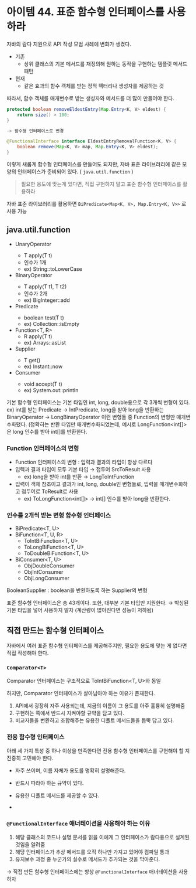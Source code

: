 # 아이템 44. 표준 함수형 인터페이스를 사용하라

자바의 람다 지원으로 API 작성 모범 사례에 변화가 생겼다.

- 기존
  - 상위 클래스의 기본 메서드를 재정의해 원하는 동작을 구현하는 템플릿 메서드 패턴
- 현재
  - 같은 효과의 함수 객체를 받는 정적 팩터리나 생성자를 제공하는 것

따라서, 함수 객체를 매개변수로 받는 생성자와 메서드를 더 많이 만들어야 한다.

```java
protected boolean removeEldestEntry(Map.Entry<K, V> eldest) {
	return size() > 100;
}

-> 함수형 인터페이스로 변경

@FunctionalInterface interface EldestEntryRemovalFunction<K, V> {
	boolean remove(Map<K, V> map, Map.Entry<K, V> eldest);
}
```

이렇게 새롭게 함수형 인터페이스를 만들어도 되지만, 자바 표준 라이브러리에 같은 모양의 인터페이스가 준비되어 있다. ( `java.util.function` )

> 필요한 용도에 맞는게 있다면, 직접 구현하지 말고 표준 함수형 인터페이스를 활용하라

자바 표준 라이브러리를 활용하면 `BiPredicate<Map<K, V>, Map.Entry<K, V>>` 로 사용 가능

## java.util.function

- UnaryOperator<T>
  - T apply(T t)
  - 인수가 1개
  - ex) String::toLowerCase
- BinaryOperator<T>
  - T apply(T t1, T t2)
  - 인수가 2개
  - ex) BigInteger::add
- Predicate<T>
  - boolean test(T t)
  - ex) Collection::isEmpty
- Function<T, R>
  - R apply(T t)
  - ex) Arrays::asList
- Supplier<T>
  - T get()
  - ex) Instant::now
- Consumer<T>
  - void accept(T t)
  - ex) System.out::println

기본 함수형 인터페이스는 기본 타입인 int, long, double용으로 각 3개씩 변형이 있다.
ex) int를 받는 Predicate → IntPredicate, long을 받아 long을 반환하는 BinaryOperator → LongBinaryOperator
이런 변형들 중 Function의 변형만 매개변수화됐다.
(정확히는 반환 타입만 매개변수화되었는데, 예시로 LongFunction<int[]> 은 long 인수를 받아 int[]를 반환한다.

### Function 인터페이스의 변형

- Function 인터페이스의 변형 : 입력과 결과의 타입이 항상 다르다
- 입력과 결과 타입이 모두 기본 타입 → 접두어 SrcToResult 사용
  - ex) long을 받아 int를 반환 → LongToIntFunction
- 입력이 객체 참조이고 결과가 int, long, double인 변형들로, 입력을 매개변수화하고 접두어로 ToResult로 사용
  - ex) ToLongFunction<int[]> → int[] 인수를 받아 long을 반환한다.

### 인수를 2개씩 받는 변형 함수형 인터페이스

- BiPredicate<T, U>
- BiFunction<T, U, R>
  - ToIntBiFunction<T, U>
  - ToLongBiFunction<T, U>
  - ToDoubleBiFunction<T, U>
- BiConsumer<T, U>
  - ObjDoubleConsumer<T>
  - ObjIntConsumer<T>
  - ObjLongConsumer<T>

BooleanSupplier : boolean을 반환하도록 하는 Supplier의 변형

표준 함수형 인터페이스은 총 43개이다.
또한, 대부분 기본 타입만 지원한다.
→ 박싱된 기본 타입을 넣어 사용하지 말자
(계산량이 많아진다면 성능이 저하됨)

## 직접 만드는 함수형 인터페이스

자바에서 여러 표준 함수형 인터페이스를 제공해주지만, 필요한 용도에 맞는 게 없다면 직접 작성해야 한다.

### `Comparator<T>`

Comparator<T> 인터페이스는 구조적으로 ToIntBiFunction<T, U>와 동일

하지만, Comparator<T> 인터페이스가 살아남아야 하는 이유가 존재한다.

1. API에서 굉장히 자주 사용되는데, 지금의 이름이 그 용도를 아주 훌륭히 설명해줌
2. 구현하는 쪽에서 반드시 지켜야할 규약을 담고 있다.
3. 비교자들을 변환하고 조합해주는 유용한 디폴트 메서드들을 듬뿍 담고 있다.

### 전용 함수형 인터페이스

아래 세 가지 특성 중 하나 이상을 만족한다면 전용 함수형 인터페이스를 구현해야 할 지 진중히 고민해야 한다.

- 자주 쓰이며, 이름 자체가 용도를 명확히 설명해준다.
- 반드시 따라야 하는 규약이 있다.
- 유용한 디폴트 메서드를 제공할 수 있다.

-

### `@FunctionalInterface` 애너테이션을 사용해야 하는 이유

1. 해당 클래스의 코드나 설명 문서를 읽을 이에게 그 인터페이스가 람다용으로 설계된 것임을 알려줌
2. 해당 인터페이스가 추상 메서드를 오직 하나만 가지고 있어야 컴파일 통과
3. 유지보수 과정 중 누군가의 실수로 메서드가 추가되는 것을 막아준다.

→ 직접 만든 함수형 인터페이스에는 항상 `@FunctionalInterface` 애너테이션을 사용하자
